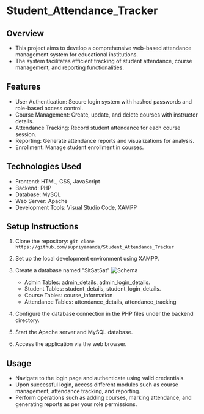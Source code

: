 # Student_Attendance_Tracker

## Overview

- This project aims to develop a comprehensive web-based attendance management system for educational institutions.
- The system facilitates efficient tracking of student attendance, course management, and reporting functionalities.

## Features

- User Authentication: Secure login system with hashed passwords and role-based access control.
- Course Management: Create, update, and delete courses with instructor details.
- Attendance Tracking: Record student attendance for each course session.
- Reporting: Generate attendance reports and visualizations for analysis.
- Enrollment: Manage student enrollment in courses.

## Technologies Used

- Frontend: HTML, CSS, JavaScript
- Backend: PHP
- Database: MySQL
- Web Server: Apache
- Development Tools: Visual Studio Code, XAMPP

## Setup Instructions

1. Clone the repository: `git clone https://github.com/supriyamanda/Student_Attendance_Tracker`
2. Set up the local development environment using XAMPP.
3. Create a database named "SitSatSat"
   ![Schema](https://github.com/supriyamanda/Student_Attendance_Tracker/assets/157914908/10a509c8-2ecf-45d9-af52-8a55313b22f8)

   - Admin Tables: admin_details, admin_login_details.
   - Student Tables: student_details, student_login_details.
   - Course Tables: course_information
   - Attendance Tables: attendance_details, attendance_tracking
5. Configure the database connection in the PHP files under the backend directory.
6. Start the Apache server and MySQL database.
7. Access the application via the web browser.

## Usage

- Navigate to the login page and authenticate using valid credentials.
- Upon successful login, access different modules such as course management, attendance tracking, and reporting.
- Perform operations such as adding courses, marking attendance, and generating reports as per your role permissions.
